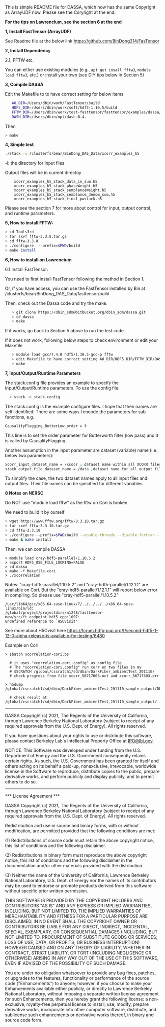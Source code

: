 
This is simple README file for DASSA, which now has the same Copyright as ArrayUDF now.
Please see the Coryright at the end.


**For the tips on Lawrencium, see the section 6 at the end** 


**1, Install FastTensor (ArrayUDF)** 

  See Readme file at the below link
   https://github.com/BinDong314/FasTensor

**2, Install Dependency** 

   2.1, FFTW etc.

   You can either use existing modules (e.g., ``apt get insall fftw3``, ``module load fftw3``, etc.) or install your own (see DIY tips below in Section 5)
 

**3, Compile DASSA**

Edit the Makefile to to have correct setting for below items
```bash
   AU_DIR=/Users/dbin/work/FastTensor/build
   HDF5_DIR=/Users/dbin/work/soft/hdf5-1.10.5/build
   FFTW_DIR=/Users/dbin/work/test-fasttensor/fasttensor/examples/dassa/Tools3rd/fftw-3.3.8/build
   DASH_DIR=/Users/dbin/opt/dash-0.4.
```

Then
```bash
> make
``` 

**4, Simple test**

```bash
./stack -i /clusterfs/bear/BinDong_DAS_Data/xcorr_examples_h5
```

-i: the directory for input files 
  
Output files will be in current directoy

```
    xcorr_examples_h5_stack_data_in_sum.h5
    xcorr_examples_h5_stack_phaseWeight.h5
    xcorr_examples_h5_stack_semblanceWeight.h5
    xcorr_examples_h5_stack_semblance_denom_sum.h5
    xcorr_examples_h5_stack_final_pwstack.h5
```

Please see the section 7 for more about control for input, output control, and runtime parameters.

**5, How to install FFTW:**

```bash
> cd Tools3rd
> tar zxvf fftw-3.3.8.tar.gz
> cd fftw-3.3.8
> ./configure  --prefix=$PWD/build
> make install
```


**6, How to install on Lawrencium**
   
6.1 Install FastTensor: 

   You need to first install FastTensor following the method in Section 1.  

   Or, if you have access, you can use the FastTensor installed by Bin at /clusterfs/bear/BinDong_DAS_Data/fasttensor/build
   
   Then, check out the Dassa code and try the make.

```bash
   > git clone https://dbin_sdm@bitbucket.org/dbin_sdm/dassa.git
   > cd dassa
   > make
```
   
   If it works, go back to Section 5 above to run the test code

   If it does not work, following below steps to check environment or edit your Makefile

```bash 
   > module load gcc/7.4.0 hdf5/1.10.5-gcc-p fftw
   > edit Makefile to have correct setting AU_DIR/HDF5_DIR/FFTW_DIR/DASH_DIR
   > make
```

**7, Input/Output/Runtime Parameters**

The stack.config file provides an example to specify the Input/Output/Runtime parameters.
To use the config file:

```bash
  > stack -c stack.config
```

The stack.config is the example configure files.
I hope that their names are self-identified. 
There are some ways I encode the parameters for sub functions, e.g.

```bash
CausalityFlagging_ButterLow_order = 3
```

This line is to set the order parameter for Butterworth filter (low pass) and it is called by  CausalityFlagging.

Another assumption in the input parameter are dataset (variable) name (i.e.,  below two parameters):

```bash
xcorr_input_dataset_name = /xcoor ; dataset name within all XCORR files
stack_output_file_dataset_name = /data ;dataset name for all output files
```

To simplify the case, the two dataset names apply to all input files and output files. 
Their file names can  be specified for different variables. 


**8 Notes on NERSC**

Do NOT use "module load fftw" as the fftw on Cori is broken.

We need to build it by ourself

```bash
> wget http://www.fftw.org/fftw-3.3.10.tar.gz
> tar zxvf fftw-3.3.10.tar.gz
> cd fftw-3.3.10
> ./configure --prefix=$PWD/build --enable-threads --disable-fortran --enable-shared --enable-sse2
> make & make install
```

Then, we can compile DASSA
```dash
> module load cray-hdf5-parallel/1.10.5.2
> export HDF5_USE_FILE_LOCKING=FALSE
> cd dassa
> make -f Makefile.cori
> ./xcorrelation
```
Notes: "cray-hdf5-parallel/1.10.5.2" and "cray-hdf5-parallel/1.12.1.1" are available on Cori. But the  "cray-hdf5-parallel/1.12.1.1" will report below error in compiling. So please use "cray-hdf5-parallel/1.10.5.2"
```dash
/usr/lib64/gcc/x86_64-suse-linux/7/../../../../x86_64-suse-linux/bin/ld:
/global/project/projectdirs/m1248/fasttensor-new/src/ft_endpoint_hdf5.cpp:1007: 
undefined reference to `H5Ovisit'
```
See more about H5Ovisit here
https://forum.hdfgroup.org/t/second-hdf5-1-12-0-alpha-release-is-available-for-testing/6480


Example on Cori
```dash
> sbatch xcorrelation-cori.bs

  # it uses "xcorrelation-cori.config" as config file
  # The "xcorrelation-cori.config" run corr on two files in my
  # $SCRATCH /global/cscratch1/sd/dbin/DarkFiber_ambientTest_201110/
  # check progress from file xcorr_56717603.out and xcorr_56717603.err

> h5dump  /global/cscratch1/sd/dbin/DarkFiber_ambientTest_201110_sample_output/DF__UTC_20201112_001132.602.h5

  # check result at /global/cscratch1/sd/dbin/DarkFiber_ambientTest_201110_sample_output/
```


****************************


DASSA Copyright (c) 2021, The Regents of the University of California,
through Lawrence Berkeley National Laboratory (subject to receipt of
any required approvals from the U.S. Dept. of Energy).  All rights reserved.

If you have questions about your rights to use or distribute this software,
please contact Berkeley Lab's Intellectual Property Office at
IPO@lbl.gov.

NOTICE.  This Software was developed under funding from the U.S. Department
of Energy and the U.S. Government consequently retains certain rights.  As
such, the U.S. Government has been granted for itself and others acting on
its behalf a paid-up, nonexclusive, irrevocable, worldwide license in the
Software to reproduce, distribute copies to the public, prepare derivative 
works, and perform publicly and display publicly, and to permit others to do so.


****************************


*** License Agreement ***

DASSA Copyright (c) 2021, The Regents of the University of California,
through Lawrence Berkeley National Laboratory (subject to receipt of
any required approvals from the U.S. Dept. of Energy).  All rights reserved.

Redistribution and use in source and binary forms, with or without
modification, are permitted provided that the following conditions are met:

(1) Redistributions of source code must retain the above copyright notice,
this list of conditions and the following disclaimer.

(2) Redistributions in binary form must reproduce the above copyright
notice, this list of conditions and the following disclaimer in the
documentation and/or other materials provided with the distribution.

(3) Neither the name of the University of California, Lawrence Berkeley
National Laboratory, U.S. Dept. of Energy nor the names of its contributors
may be used to endorse or promote products derived from this software
without specific prior written permission.


THIS SOFTWARE IS PROVIDED BY THE COPYRIGHT HOLDERS AND CONTRIBUTORS "AS IS"
AND ANY EXPRESS OR IMPLIED WARRANTIES, INCLUDING, BUT NOT LIMITED TO, THE
IMPLIED WARRANTIES OF MERCHANTABILITY AND FITNESS FOR A PARTICULAR PURPOSE
ARE DISCLAIMED. IN NO EVENT SHALL THE COPYRIGHT OWNER OR CONTRIBUTORS BE
LIABLE FOR ANY DIRECT, INDIRECT, INCIDENTAL, SPECIAL, EXEMPLARY, OR
CONSEQUENTIAL DAMAGES (INCLUDING, BUT NOT LIMITED TO, PROCUREMENT OF
SUBSTITUTE GOODS OR SERVICES; LOSS OF USE, DATA, OR PROFITS; OR BUSINESS
INTERRUPTION) HOWEVER CAUSED AND ON ANY THEORY OF LIABILITY, WHETHER IN
CONTRACT, STRICT LIABILITY, OR TORT (INCLUDING NEGLIGENCE OR OTHERWISE)
ARISING IN ANY WAY OUT OF THE USE OF THIS SOFTWARE, EVEN IF ADVISED OF THE
POSSIBILITY OF SUCH DAMAGE.

You are under no obligation whatsoever to provide any bug fixes, patches,
or upgrades to the features, functionality or performance of the source
code ("Enhancements") to anyone; however, if you choose to make your
Enhancements available either publicly, or directly to Lawrence Berkeley
National Laboratory, without imposing a separate written license agreement
for such Enhancements, then you hereby grant the following license: a
non-exclusive, royalty-free perpetual license to install, use, modify,
prepare derivative works, incorporate into other computer software,
distribute, and sublicense such enhancements or derivative works thereof,
in binary and source code form.
